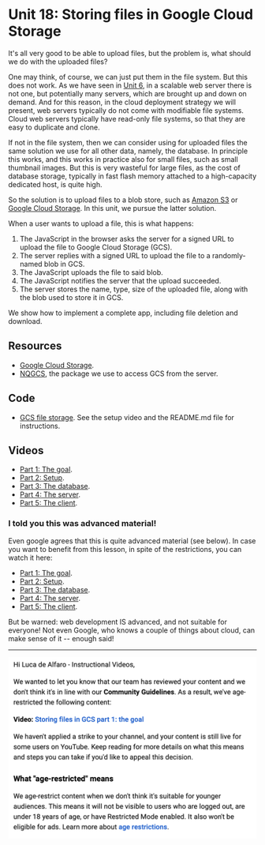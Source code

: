 # Unit 18: Storing files in Google Cloud Storage

It's all very good to be able to upload files, but the problem is, what should we do with the uploaded files? 

One may think, of course, we can just put them in the file system.  But this does not work.  As we have seen in [Unit 6](unit6.md), in a scalable web server there is not one, but potentially many servers, which are brought up and down on demand.  And for this reason, in the cloud deployment strategy we will present, web servers typically do not come with modifiable file systems.  Cloud web servers typically have read-only file systems, so that they are easy to duplicate and clone. 

If not in the file system, then we can consider using for uploaded files the same solution we use for all other data, namely, the database. 
In principle this works, and this works in practice also for small files, such as small thumbnail images. 
But this is very wasteful for large files, as the cost of database storage, typically in fast flash memory attached to a high-capacity dedicated host, is quite high. 

So the solution is to upload files to a blob store, such as [Amazon S3](https://aws.amazon.com/s3/) or [Google Cloud Storage](https://cloud.google.com/storage/).  In this unit, we pursue the latter solution. 

When a user wants to upload a file, this is what happens: 

1. The JavaScript in the browser asks the server for a signed URL to upload the file to Google Cloud Storage (GCS). 
2. The server replies with a signed URL to upload the file to a randomly-named blob in GCS. 
3. The JavaScript uploads the file to said blob. 
4. The JavaScript notifies the server that the upload succeeded. 
5. The server stores the name, type, size of the uploaded file, along with the blob used to store it in GCS. 

We show how to implement a complete app, including file deletion and download. 

## Resources

* [Google Cloud Storage](https://cloud.google.com/storage/).
* [NQGCS](https://bitbucket.org/luca_de_alfaro/nqgcs/), the package we use to access GCS from the server. 

## Code

* [GCS file storage](https://bitbucket.org/luca_de_alfaro/gcs_file_storage/).  See the setup video and the README.md file for instructions. 

## Videos

* [Part 1: The goal](https://youtu.be/wT_r2Oz-66c).
* [Part 2: Setup](https://youtu.be/tzrxFQZSZ1Q).
* [Part 3: The database](https://youtu.be/5vJ3M6NPvD4).
* [Part 4: The server](https://youtu.be/4eRQIcWN_3o).
* [Part 5: The client](https://youtu.be/EqrGKq76SxQ).

### **I told you this was advanced material!**

Even google agrees that this is quite advanced material (see below).  In case you want to benefit from this lesson, in spite of the restrictions, you can watch it here: 

* [Part 1: The goal](https://drive.google.com/file/d/1wDRGwTtUSGA9AADGUw1G5KflyR5Tq0fX/view?usp=sharing).
* [Part 2: Setup](https://drive.google.com/file/d/1SibwY-7EyU68fIhFjBQ_3luel1kx43Lh/view?usp=sharing).
* [Part 3: The database](https://drive.google.com/file/d/1uboo6RBJbYufi3psvLDsQJ98s3sItVIs/view?usp=sharing).
* [Part 4: The server](https://drive.google.com/file/d/1XuaJfrkA4xBYPZ8uv0ApTQUVLNx5fp6N/view?usp=sharing).
* [Part 5: The client](https://drive.google.com/file/d/1IkE0dFD1_T9Fun49flvZApAA3O9C0xy3/view?usp=sharing).

But be warned: web development IS advanced, and not suitable for everyone!  Not even Google, who knows a couple of things about cloud, can make sense of it -- enough said! 

---

![Indeed, my material is not suitable to inexperienced developers](files/unit-18-is-advanced.png)

